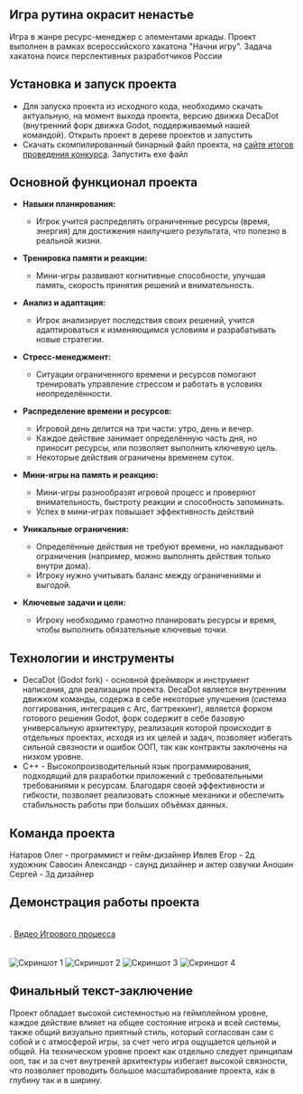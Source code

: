 ## Игра рутина окрасит ненастье
Игра в жанре ресурс-менеджер с элементами аркады. Проект выполнен в рамках всероссийского хакатона "Начни игру". Задача хакатона поиск перспективных разработчиков России 
## Установка и запуск проекта
- Для запуска проекта из исходного кода, необходимо скачать актуальную, на момент выхода проекта, версию движка DecaDot (внутренний форк движка Godot, поддерживаемый нашей командой). Открыть проект в дереве проектов и запустить
- Скачать скомпилированный бинарный файл проекта, на  [сайте итогов проведения конкурса](https://ims.cr5.space/app/p/5Nt6Uo5H/Рутина-окрасит-ненастье/about). Запустить exe файл
## Основной функционал проекта
- **Навыки планирования:**
    - Игрок учится распределять ограниченные ресурсы (время, энергия) для достижения наилучшего результата, что полезно в реальной жизни.

- **Тренировка памяти и реакции:**
    - Мини-игры развивают когнитивные способности, улучшая память, скорость принятия решений и внимательность.

- **Анализ и адаптация:**
    - Игрок анализирует последствия своих решений, учится адаптироваться к изменяющимся условиям и разрабатывать новые стратегии.

- **Стресс-менеджмент:**
    - Ситуации ограниченного времени и ресурсов помогают тренировать управление стрессом и работать в условиях неопределённости.

- **Распределение времени и ресурсов:**
    - Игровой день делится на три части: утро, день и вечер.
    - Каждое действие занимает определённую часть дня, но приносит ресурсы, или позволяет выполнить ключевую цель.
    - Некоторые действия ограничены временем суток.

- **Мини-игры на память и реакцию:**    
    - Мини-игры разнообразят игровой процесс и проверяют внимательность, быстроту реакции и способность запоминать.
    - Успех в мини-играх повышает эффективность действий

- **Уникальные ограничения:**    
    - Определённые действия не требуют времени, но накладывают ограничения (например, можно выполнять действия только внутри дома).
    - Игроку нужно учитывать баланс между ограничениями и выгодой.

- **Ключевые задачи и цели:**  
    - Игроку необходимо грамотно планировать ресурсы и время, чтобы выполнить обязательные ключевые точки.

## Технологии и инструменты
- DecaDot (Godot fork) - основной фреймворк и инструмент написания, для реализации проекта. DecaDot является внутренним движком команды, содержа в себе некоторые улучшения (система логгирования, интеграция с Arc, багтреккинг), является форком готового решения Godot, форк содержит в себе базовую универсальную архитектуру, реализация которой происходит в отдельных проектах, исходя из их целей и задач, позволяет избегать сильной связности и ошибок ООП, так как контракты заключены на низком уровне. 
- C++ - Высокопроизводительный язык программирования, подходящий для разработки приложений с требовательными требованиями к ресурсам. Благодаря своей эффективности и гибкости, позволяет реализовать сложные механики и обеспечить стабильность работы при больших объёмах данных.
## Команда проекта
Натаров Олег - программист и гейм-дизайнер
Ивлев Егор - 2д художник
Савосин Александр - саунд дизайнер и актер озвучки
Аношин Сергей - 3д дизайнер
## Демонстрация работы проекта
<br>.
[Видео Игрового процесса](https://www.youtube.com/watch?v=XDsNBaxpsS8&embeds_referring_euri=https%3A%2F%2Fims.cr5.space%2F&source_ve_path=Mjg2NjY)
<br><br><br>
![Скриншот 1](https://fs.cr5.space/file/p-5Nt6Uo5H/06b32f57-46aa-4f4a-a6a9-85ebb6a1d6b8/thumb/1232/674/outside)
![Скриншот 2](https://fs.cr5.space/file/p-5Nt6Uo5H/2cc96454-3983-4466-bb03-74d8f5bb3eee/thumb/1232/674/outside)
![Скриншот 3](https://fs.cr5.space/file/p-5Nt6Uo5H/8208cc65-f387-4492-9a27-a9b15401f44b/thumb/1232/674/outside)
![Скриншот 4](https://fs.cr5.space/file/p-5Nt6Uo5H/17a3d8d7-4e38-4979-8115-d583ca2289c1/thumb/1232/674/outside)

## Финальный текст-заключение
Проект обладает высокой системностью на геймплейном уровне, каждое действие влияет на общее состояние игрока и всей системы, также общий визуально приятный стиль, который согласован сам с собой и с атмосферой игры, за счет чего игра ощущается цельной и общей. На техническом уровне проект как отдельно следует принципам ооп, так и за счет внутреней архитектуры избегает высокой связности, что позволяет проводить большое масштабирование проекта, как в глубину так и в ширину.
